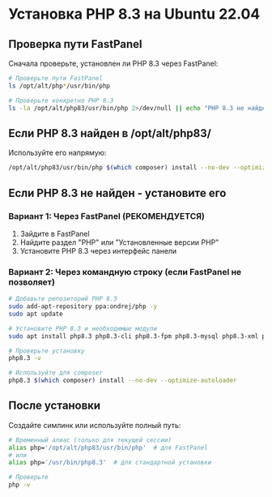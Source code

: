 # Установка PHP 8.3 на Ubuntu 22.04

## Проверка пути FastPanel

Сначала проверьте, установлен ли PHP 8.3 через FastPanel:

```bash
# Проверьте пути FastPanel
ls /opt/alt/php*/usr/bin/php

# Проверьте конкретно PHP 8.3
ls -la /opt/alt/php83/usr/bin/php 2>/dev/null || echo "PHP 8.3 не найден в FastPanel"
```

## Если PHP 8.3 найден в /opt/alt/php83/

Используйте его напрямую:
```bash
/opt/alt/php83/usr/bin/php $(which composer) install --no-dev --optimize-autoloader
```

## Если PHP 8.3 не найден - установите его

### Вариант 1: Через FastPanel (РЕКОМЕНДУЕТСЯ)

1. Зайдите в FastPanel
2. Найдите раздел "PHP" или "Установленные версии PHP"
3. Установите PHP 8.3 через интерфейс панели

### Вариант 2: Через командную строку (если FastPanel не позволяет)

```bash
# Добавьте репозиторий PHP 8.3
sudo add-apt-repository ppa:ondrej/php -y
sudo apt update

# Установите PHP 8.3 и необходимые модули
sudo apt install php8.3 php8.3-cli php8.3-fpm php8.3-mysql php8.3-xml php8.3-mbstring php8.3-curl php8.3-zip php8.3-gd php8.3-bcmath -y

# Проверьте установку
php8.3 -v

# Используйте для composer
php8.3 $(which composer) install --no-dev --optimize-autoloader
```

## После установки

Создайте симлинк или используйте полный путь:
```bash
# Временный алиас (только для текущей сессии)
alias php='/opt/alt/php83/usr/bin/php'  # для FastPanel
# или
alias php='/usr/bin/php8.3'  # для стандартной установки

# Проверьте
php -v
```

